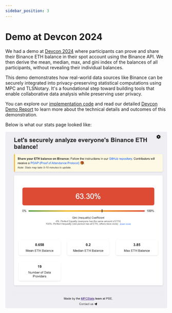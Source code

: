 ```yaml
---
sidebar_position: 3
---
```


# Demo at Devcon 2024

We had a demo at [Devcon 2024](https://www.youtube.com/watch?v=wCp7Zsjou7w) where participants can prove and share their Binance ETH balance in their spot account using the Binance API. We then derive the mean, median, max, and gini index of the balances of all participants, without revealing their individual balances.

This demo demonstrates how real-world data sources like Binance can be securely integrated into privacy-preserving statistical computations using MPC and TLSNotary. It's a foundational step toward building tools that enable collaborative data analysis while preserving user privacy.

You can explore our [implementation code](https://github.com/MPCStats/mpc-demo-infra) and read our detailed [Devcon Demo Report](https://pse-team.notion.site/MPCStats-Devcon-Demo-Report-3055bb69afd24d60bf8ee8d4fa5f774c) to learn more about the technical details and outcomes of this demonstration.


Below is what our stats page looked like:

![Devcon demo interface](./devcon-demo.png)


<!--
## (TODO) 2. Simple Example

- **Branch:** [`simple`](https://github.com/MPCStats/mpc-demo-infra/tree/simple)

Three participants prove and share their followers count on [page 0](https://jernkunpittaya.github.io/followers-page/party_0.html), [page 1](https://jernkunpittaya.github.io/followers-page/party_1.html), and [page 2](https://jernkunpittaya.github.io/followers-page/party_2.html), respectively. We then derive the statistics of all participants using MPC. -->
